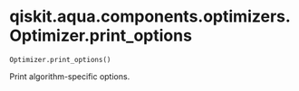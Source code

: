 # qiskit.aqua.components.optimizers.Optimizer.print\_options

`Optimizer.print_options()`

Print algorithm-specific options.
